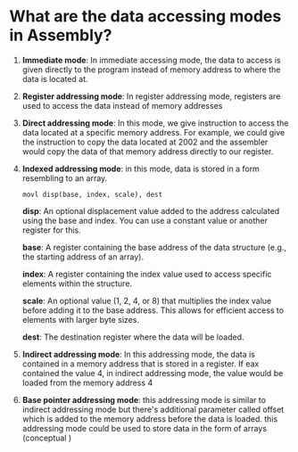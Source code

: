 # What are the data accessing modes in Assembly?

1. **Immediate mode**: In immediate accessing mode, the data to access is given directly to the program instead of memory address to where the data is located at. 
2. **Register addressing mode**: In register addressing mode, registers are used to access the data instead of memory addresses
3. **Direct addressing mode**: In this mode, we give instruction to access the data located at a specific memory address. For example, we could give the instruction to copy the data located at 2002 and the assembler would copy the data of that memory address directly to our register. 
4. **Indexed addressing mode**: in this mode, data is stored in a form resembling to an array. 

    ```movl disp(base, index, scale), dest```

    **disp**:
        An optional displacement value added to the address calculated using the base and index. You can use a constant value or another register for this.

    **base**:
         A register containing the base address of the data structure (e.g., the starting address of an array).

    **index**:
         A register containing the index value used to access specific elements within the structure.

    **scale**:
         An optional value (1, 2, 4, or 8) that multiplies the index value before adding it to the base address. This allows for efficient access to elements with larger byte sizes.

    **dest**:
         The destination register where the data will be loaded.
         

5. **Indirect addressing mode**: In this addressing mode, the data is contained in a memory address that is stored in a register. If eax contained the value 4, in indirect addressing mode, the value would be loaded from the memory address 4 

6. **Base pointer addressing mode**: this addressing mode is similar to indirect addressing mode but there's additional parameter called offset which is added to the memory address before the data is loaded. this addressing mode could be used to store data in the form of arrays (conceptual )